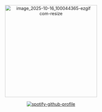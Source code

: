 <div align="center">

<img width="300" height="300" alt="image_2025-10-16_100044365-ezgif com-resize" src="https://github.com/user-attachments/assets/bbb9bdf9-34d4-49f3-842c-f6fbe7ba62cd" />

[![spotify-github-profile](https://spotify-github-profile.kittinanx.com/api/view?uid=31ts7iv6yt53whgxdprzrnl2dw7q&cover_image=true&theme=novatorem&show_offline=true&background_color=121212&interchange=true&bar_color=ffffff&bar_color_cover=false)](https://github.com/kittinan/spotify-github-profile)
